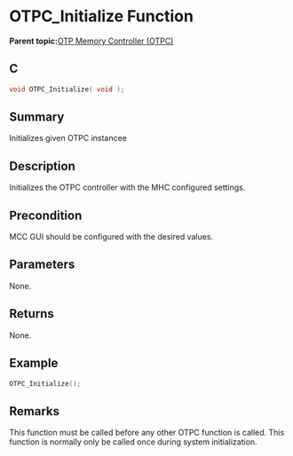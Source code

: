# OTPC\_Initialize Function

**Parent topic:**[OTP Memory Controller \(OTPC\)](GUID-2A1E045D-389C-4854-9EDD-C851B7EDC715.md)

## C

```c
void OTPC_Initialize( void );
```

## Summary

Initializes given OTPC instancee

## Description

Initializes the OTPC controller with the MHC configured settings.

## Precondition

MCC GUI should be configured with the desired values.

## Parameters

None.

## Returns

None.

## Example

```c
OTPC_Initialize();
```

## Remarks

This function must be called before any other OTPC function is called. This function is normally only be called once during system initialization.

